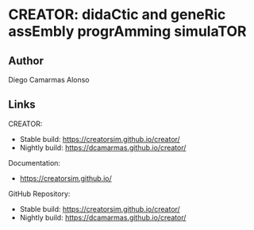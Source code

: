 # CREATOR: didaCtic and geneRic assEmbly progrAmming simulaTOR

## Author
Diego Camarmas Alonso

## Links
CREATOR:
   * Stable  build: https://creatorsim.github.io/creator/
   * Nightly build: https://dcamarmas.github.io/creator/

Documentation:
   * https://creatorsim.github.io/

GitHub Repository:
   * Stable  build: https://creatorsim.github.io/creator/
   * Nightly build: https://dcamarmas.github.io/creator/

